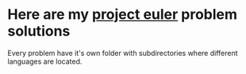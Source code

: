 # Here are my [project euler](https://projecteuler.net) problem solutions

Every problem have it's own folder with subdirectories where different languages are located.
